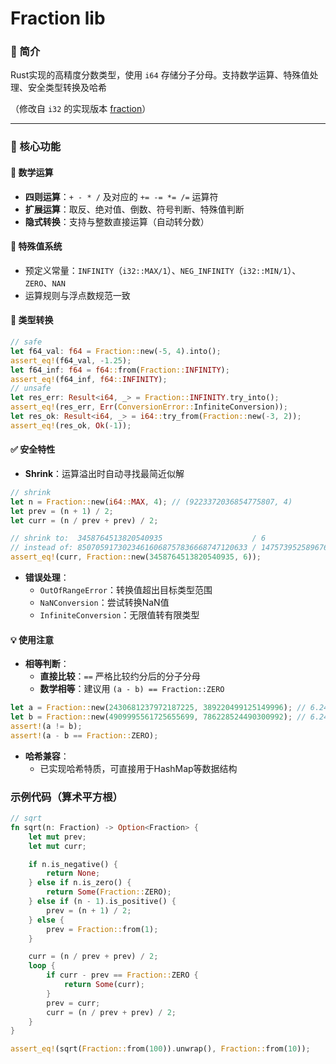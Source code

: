 # Fraction lib

### 📖 简介  

Rust实现的高精度分数类型，使用 `i64` 存储分子分母。支持数学运算、特殊值处理、安全类型转换及哈希

（修改自 `i32` 的实现版本 [fraction](https://github.com/Rs-tr-ric/fraction/tree/master)）

---

### 🎯 核心功能

#### 🔢 数学运算
- **四则运算**：`+ - * /` 及对应的 `+= -= *= /=` 运算符
- **扩展运算**：取反、绝对值、倒数、符号判断、特殊值判断
- **隐式转换**：支持与整数直接运算（自动转分数）

#### 🚩 特殊值系统
- 预定义常量：`INFINITY`（`i32::MAX/1`）、`NEG_INFINITY`（`i32::MIN/1`）、`ZERO`、`NAN`
- 运算规则与浮点数规范一致

#### 🔄 类型转换
```rust
// safe
let f64_val: f64 = Fraction::new(-5, 4).into();
assert_eq!(f64_val, -1.25);
let f64_inf: f64 = f64::from(Fraction::INFINITY);
assert_eq!(f64_inf, f64::INFINITY);
// unsafe
let res_err: Result<i64, _> = Fraction::INFINITY.try_into();
assert_eq!(res_err, Err(ConversionError::InfiniteConversion));
let res_ok: Result<i64, _> = i64::try_from(Fraction::new(-3, 2));
assert_eq!(res_ok, Ok(-1));
```

#### ✅ 安全特性
- **Shrink**​​：运算溢出时自动寻找最简近似解
```rust
// shrink
let n = Fraction::new(i64::MAX, 4); // (9223372036854775807, 4)
let prev = (n + 1) / 2;
let curr = (n / prev + prev) / 2; 

// shrink to:  3458764513820540935                    / 6                     (= 5.764607523034235e+17)
// instead of: 85070591730234616068757836668747120633 / 147573952589676412976 (= 5.764607523034235e+17)
assert_eq!(curr, Fraction::new(3458764513820540935, 6));
```
- **​​错误处理​​**：
  - `OutOfRangeError`：转换值超出目标类型范围
  - `NaNConversion`：尝试转换NaN值
  - `InfiniteConversion`：无限值转有限类型

#### 💡 使用注意
- **​​相等判断​​**：
  - **直接比较**：`==` 严格比较约分后的分子分母
  - **数学相等**：建议用 `(a - b) == Fraction::ZERO`
```rust
let a = Fraction::new(2430681237972187225, 389220499125149996); // 6.244997998398398
let b = Fraction::new(4909995561725655699, 786228524490300992); // 6.244997998398398
assert!(a != b);
assert!(a - b == Fraction::ZERO);
```
- **​​哈希兼容​​**：
  - 已实现哈希特质，可直接用于HashMap等数据结构

### 示例代码（算术平方根）
```rust
// sqrt
fn sqrt(n: Fraction) -> Option<Fraction> {
    let mut prev;
    let mut curr;

    if n.is_negative() {
        return None;
    } else if n.is_zero() {
        return Some(Fraction::ZERO);
    } else if (n - 1).is_positive() {
        prev = (n + 1) / 2;
    } else {
        prev = Fraction::from(1);
    }

    curr = (n / prev + prev) / 2;
    loop {
        if curr - prev == Fraction::ZERO {
            return Some(curr);
        }
        prev = curr;
        curr = (n / prev + prev) / 2;
    }
}

assert_eq!(sqrt(Fraction::from(100)).unwrap(), Fraction::from(10));
```